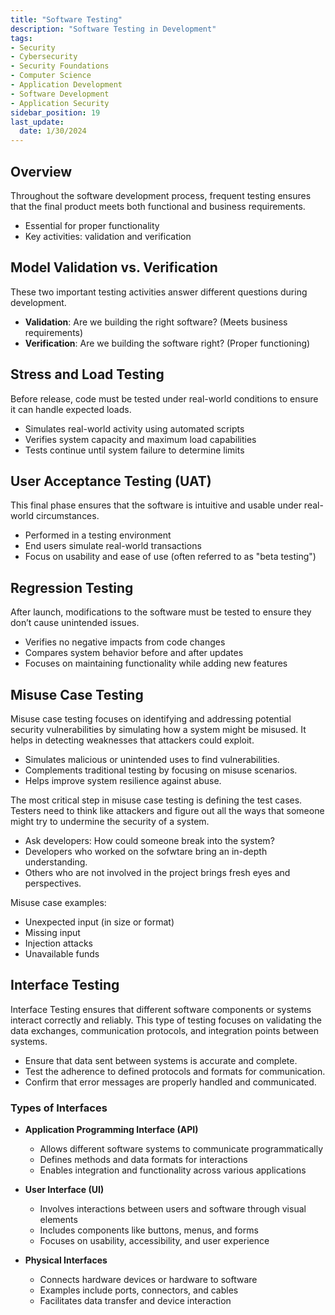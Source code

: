 ```yaml
---
title: "Software Testing"
description: "Software Testing in Development"
tags: 
- Security
- Cybersecurity
- Security Foundations
- Computer Science
- Application Development
- Software Development
- Application Security
sidebar_position: 19
last_update:
  date: 1/30/2024
---
```



## Overview 

Throughout the software development process, frequent testing ensures that the final product meets both functional and business requirements.

- Essential for proper functionality
- Key activities: validation and verification

## Model Validation vs. Verification  

These two important testing activities answer different questions during development.

- **Validation**: Are we building the right software? (Meets business requirements)
- **Verification**: Are we building the software right? (Proper functioning)

## Stress and Load Testing  

Before release, code must be tested under real-world conditions to ensure it can handle expected loads.

- Simulates real-world activity using automated scripts
- Verifies system capacity and maximum load capabilities
- Tests continue until system failure to determine limits

## User Acceptance Testing (UAT)  

This final phase ensures that the software is intuitive and usable under real-world circumstances.

- Performed in a testing environment
- End users simulate real-world transactions
- Focus on usability and ease of use (often referred to as "beta testing")

## Regression Testing  

After launch, modifications to the software must be tested to ensure they don’t cause unintended issues.

- Verifies no negative impacts from code changes
- Compares system behavior before and after updates
- Focuses on maintaining functionality while adding new features


## Misuse Case Testing

Misuse case testing focuses on identifying and addressing potential security vulnerabilities by simulating how a system might be misused. It helps in detecting weaknesses that attackers could exploit.

- Simulates malicious or unintended uses to find vulnerabilities.
- Complements traditional testing by focusing on misuse scenarios.
- Helps improve system resilience against abuse.

The most critical step in misuse case testing is defining the test cases. Testers need to think like attackers and figure out all the ways that someone might try to undermine the security of a system. 

- Ask developers: How could someone break into the system?
- Developers who worked on the sofwtare bring an in-depth understanding.
- Others who are not involved in the project brings fresh eyes and perspectives.

Misuse case examples: 

- Unexpected input (in size or format)
- Missing input
- Injection attacks
- Unavailable funds

## Interface Testing

Interface Testing ensures that different software components or systems interact correctly and reliably. This type of testing focuses on validating the data exchanges, communication protocols, and integration points between systems.

- Ensure that data sent between systems is accurate and complete.
- Test the adherence to defined protocols and formats for communication.
- Confirm that error messages are properly handled and communicated.

### Types of Interfaces

- **Application Programming Interface (API)**

  - Allows different software systems to communicate programmatically
  - Defines methods and data formats for interactions
  - Enables integration and functionality across various applications

- **User Interface (UI)**

  - Involves interactions between users and software through visual elements
  - Includes components like buttons, menus, and forms
  - Focuses on usability, accessibility, and user experience

- **Physical Interfaces**

  - Connects hardware devices or hardware to software
  - Examples include ports, connectors, and cables
  - Facilitates data transfer and device interaction
